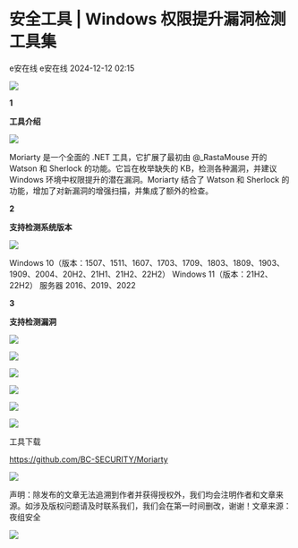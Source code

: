 #  安全工具 | Windows 权限提升漏洞检测工具集   
e安在线  e安在线   2024-12-12 02:15  
  
![](https://mmbiz.qpic.cn/sz_mmbiz_png/1Y08O57sHWiahTldalExhOyzXNMO6kcO7ULmiclhSZfg8zVMLHEMUGBu3lBjFbjib8vsYDZzplofMSC7epkHHWpibw/640?wx_fmt=png&from=appmsg "")  
  
  
  
  
**1**  
  
**工具介绍**  
  
![](https://mmbiz.qpic.cn/sz_mmbiz_png/1Y08O57sHWjZCQibNuniatFBw3rzDtS5ibic30hTOXiaQe9HwkRUj0hdGU9HPBkh3jstkuibdrMPZTuFibuWbt0HGslww/640?wx_fmt=png&from=appmsg "")  
  
Moriarty 是一个全面的 .NET 工具，它扩展了最初由 @_RastaMouse 开的 Watson 和 Sherlock 的功能。它旨在枚举缺失的 KB，检测各种漏洞，并建议 Windows 环境中权限提升的潜在漏洞。Moriarty 结合了 Watson 和 Sherlock 的功能，增加了对新漏洞的增强扫描，并集成了额外的检查。  
  
  
**2**  
  
**支持检测系统版本**  
  
![](https://mmbiz.qpic.cn/sz_mmbiz_png/1Y08O57sHWjZCQibNuniatFBw3rzDtS5ibic30hTOXiaQe9HwkRUj0hdGU9HPBkh3jstkuibdrMPZTuFibuWbt0HGslww/640?wx_fmt=png&from=appmsg "")  
  
Windows 10（版本：1507、1511、1607、1703、1709、1803、1809、1903、1909、2004、20H2、21H1、21H2、22H2） Windows 11（版本：21H2、22H2） 服务器 2016、2019、2022  
  
  
**3**  
  
**支持检测漏洞**  
  
![](https://mmbiz.qpic.cn/sz_mmbiz_png/1Y08O57sHWjZCQibNuniatFBw3rzDtS5ibic30hTOXiaQe9HwkRUj0hdGU9HPBkh3jstkuibdrMPZTuFibuWbt0HGslww/640?wx_fmt=png&from=appmsg "")  
  
![](https://mmbiz.qpic.cn/sz_mmbiz_png/1Y08O57sHWjZCQibNuniatFBw3rzDtS5ibicTdDRPXRIRBQlFYYZXNFtfOL0oMt699jyQIcOW8icWjaq2GiaNIGZetgw/640?wx_fmt=png&from=appmsg "")  
  
![](https://mmbiz.qpic.cn/sz_mmbiz_png/1Y08O57sHWjZCQibNuniatFBw3rzDtS5ibicIRib2ol6v67W7XpVMpSt9zubmDSUibiaXcR0pNXKtC6XhoYGrPl4YnWSQ/640?wx_fmt=png&from=appmsg "")  
  
![](https://mmbiz.qpic.cn/sz_mmbiz_png/1Y08O57sHWjZCQibNuniatFBw3rzDtS5ibicrBSVFPYrmqECDFo06QibhGJRNnvAZ9nXESfvwckT7KgS13kRnGjHAYg/640?wx_fmt=png&from=appmsg "")  
  
  
  
![](https://mmbiz.qpic.cn/sz_mmbiz_png/1Y08O57sHWjZCQibNuniatFBw3rzDtS5ibic30hTOXiaQe9HwkRUj0hdGU9HPBkh3jstkuibdrMPZTuFibuWbt0HGslww/640?wx_fmt=png&from=appmsg "")  
  
![](https://mmbiz.qpic.cn/sz_mmbiz_png/1Y08O57sHWjZCQibNuniatFBw3rzDtS5ibic30hTOXiaQe9HwkRUj0hdGU9HPBkh3jstkuibdrMPZTuFibuWbt0HGslww/640?wx_fmt=png&from=appmsg "")  
  
工具下载  
  
https://github.com/BC-SECURITY/Moriarty  
  
  
![](https://mmbiz.qpic.cn/sz_mmbiz_png/1Y08O57sHWjZCQibNuniatFBw3rzDtS5ibic30hTOXiaQe9HwkRUj0hdGU9HPBkh3jstkuibdrMPZTuFibuWbt0HGslww/640?wx_fmt=png&from=appmsg "")  
  
  
  
  
声明：除发布的文章无法追溯到作者并获得授权外，我们均会注明作者和文章来源。如涉及版权问题请及时联系我们，我们会在第一时间删改，谢谢！文章来源：夜组安全  
  
  
![](https://mmbiz.qpic.cn/sz_mmbiz_jpg/1Y08O57sHWiaM9uv5Q89hYMT8zuKQtQYuvSPy0HyyLwRShZOMcoGgoBy6qiatgDhW3UhCXGVXiaEbS8ANmZwViaMAw/640?wx_fmt=other&from=appmsg&wxfrom=5&wx_lazy=1&wx_co=1&tp=webp "")  
  
  
